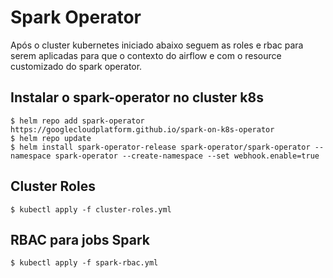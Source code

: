 # Spark Operator

Após o cluster kubernetes iniciado abaixo seguem as roles e rbac para serem aplicadas para que o contexto do airflow e com o resource customizado do spark operator.

## Instalar o spark-operator no cluster k8s

    $ helm repo add spark-operator https://googlecloudplatform.github.io/spark-on-k8s-operator
    $ helm repo update
    $ helm install spark-operator-release spark-operator/spark-operator --namespace spark-operator --create-namespace --set webhook.enable=true

## Cluster Roles

    $ kubectl apply -f cluster-roles.yml

## RBAC para jobs Spark

    $ kubectl apply -f spark-rbac.yml